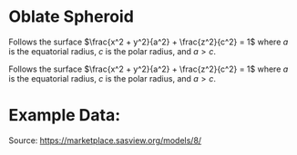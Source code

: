 # Oblate Spheroid

Follows the surface $\frac{x^2 + y^2}{a^2} + \frac{z^2}{c^2} = 1$ where $a$ is the equatorial radius, $c$ is the polar radius, and $a > c$.

Follows the surface $\frac{x^2 + y^2}{a^2} + \frac{z^2}{c^2} = 1$ where $a$ is the equatorial radius, $c$ is the polar radius, and $a > c$.

# Example Data:

Source: https://marketplace.sasview.org/models/8/
